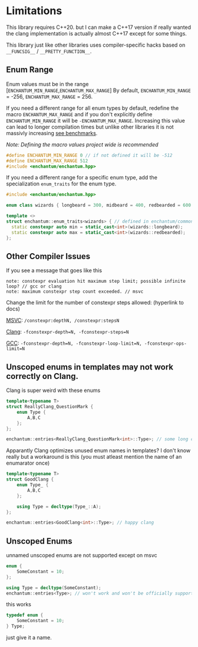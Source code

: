 # Limitations

This library requires C++20. but I can make a C++17 version if really wanted the clang implementation is actually almost C++17 except for some things.

This library just like other libraries uses compiler-specific hacks based on `__FUNCSIG__` / `__PRETTY_FUNCTION__`.

## Enum Range

Enum values must be in the range [`ENCHANTUM_MIN_RANGE`,`ENCHANTUM_MAX_RANGE`] 
By default, `ENCHANTUM_MIN_RANGE` = -256, `ENCHANTUM_MAX_RANGE` = 256. 

If you need a different range for all enum types by default, redefine the macro `ENCHANTUM_MAX_RANGE` and if you don't explicitly define `ENCHANTUM_MIN_RANGE` it will be `-ENCHANTUM_MAX_RANGE`. Increasing this value can lead to longer compilation times but unlike other libraries it is not massivly increasing [see benchmarks](../README.md#compile-time-benchmarks).


*Note: Defining the macro values project wide is recommended*

```cpp
#define ENCHANTUM_MIN_RANGE 0 // if not defined it will be -512
#define ENCHANTUM_MAX_RANGE 512
#include <enchantum/enchantum.hpp>
```

If you need a different range for a specific enum type, add the specialization `enum_traits` for the enum type.

```cpp
#include <enchantum/enchantum.hpp>

enum class wizards { longbeard = 300, midbeard = 400, redbearded = 600 };

template <> 
struct enchantum::enum_traits<wizards> { // defined in enchantum/common.hpp you only need that header
  static constexpr auto min = static_cast<int>(wizards::longbeard);
  static constexpr auto max = static_cast<int>(wizards::redbearded);
};
```

## Other Compiler Issues

If you see a message that goes like this

```
note: constexpr evaluation hit maximum step limit; possible infinite loop? // gcc or clang
note: maximum constexpr step count exceeded. // msvc
```

Change the limit for the number of constexpr steps allowed: (hyperlink to docs)

[MSVC](https://docs.microsoft.com/en-us/cpp/build/reference/constexpr-control-constexpr-evaluation): `/constexpr:depthN, /constexpr:stepsN`

[Clang](https://clang.llvm.org/docs/UsersManual.html#controlling-implementation-limits): `-fconstexpr-depth=N, -fconstexpr-steps=N`

[GCC](https://gcc.gnu.org/onlinedocs/gcc-14.2.0/gcc/C_002b_002b-Dialect-Options.html#index-fconstexpr-depth): `-fconstexpr-depth=N, -fconstexpr-loop-limit=N, -fconstexpr-ops-limit=N`

## Unscoped enums in templates may not work correctly on Сlang.

Clang is super weird with these enums

```cpp
template<typename T>
struct ReallyClang_QuestionMark {
    enum Type {
        A,B,C
    };
};

enchantum::entries<ReallyClang_QuestionMark<int>::Type>; // some long compiler error
```

Apparantly Clang optimizes unused  enum names in templates? I don't know really but a workaround is this (you must atleast mention the name of an enumarator once)

```cpp
template<typename T>
struct GoodClang {
    enum Type_ {
        A,B,C
    };

    using Type = decltype(Type_::A);
};

enchantum::entries<GoodClang<int>::Type>; // happy clang
```

## Unscoped Enums

unnamed unscoped enums are not supported except on msvc

```cpp
enum {
    SomeConstant = 10;
};

using Type = decltype(SomeConstant);
enchantum::entries<Type>; // won't work and won't be officially supported
```

this works

```cpp
typedef enum {
    SomeConstant = 10;
} Type;
```

just give it a name.